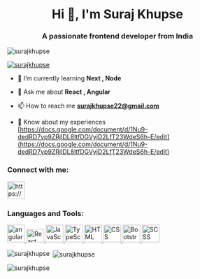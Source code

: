 
<h1 align="center">Hi 👋, I'm Suraj Khupse</h1>
<h3 align="center">A passionate frontend developer from India</h3>

<p align="left"> <img src="https://cdn.dribbble.com/users/1162077/screenshots/3848914/programmer.gif" alt="surajkhupse" /> </p>

<p align="left"> <a href="https://github.com/ryo-ma/github-profile-trophy"><img src="https://github-profile-trophy.vercel.app/?username=surajkhupse" alt="surajkhupse" /></a> </p>

- 🌱 I’m currently learning **Next , Node**

- 💬 Ask me about **React , Angular**

- 📫 How to reach me **surajkhupse22@gmail.com**

- 📄 Know about my experiences [https://docs.google.com/document/d/1Nu9-dedRD7vp9ZRjIDL8ltfDGVyjD2LfT23WdeS6h-E/edit](https://docs.google.com/document/d/1Nu9-dedRD7vp9ZRjIDL8ltfDGVyjD2LfT23WdeS6h-E/edit)

<h3 align="left">Connect with me:</h3>
<p align="left">
<a href="https://linkedin.com/in/https://www.linkedin.com/in/suraj-khupse/" target="blank"><img align="center" src="https://raw.githubusercontent.com/rahuldkjain/github-profile-readme-generator/master/src/images/icons/Social/linked-in-alt.svg" alt="https://www.linkedin.com/in/suraj-khupse/" height="40" width="40" /></a>
</p>

<h3 align="left">Languages and Tools:</h3>
<p align="left">
  <a href="https://angular.io" target="_blank" rel="noreferrer">
    <img src="https://angular.io/assets/images/logos/angular/angular.svg" alt="angular" width="40" height="40"/>
  </a>
 <a href="https://reactjs.org/" target="_blank" rel="noreferrer">
    <img src="https://upload.wikimedia.org/wikipedia/commons/thumb/a/a7/React-icon.svg/320px-React-icon.svg.png" alt="React" width="40" height="30"/>
</a>
<a href="https://developer.mozilla.org/en-US/docs/Web/JavaScript" target="_blank" rel="noreferrer">
    <img src="https://upload.wikimedia.org/wikipedia/commons/6/6a/JavaScript-logo.png" alt="JavaScript" width="40" height="40"/>
</a>
<a href="https://www.typescriptlang.org/" target="_blank" rel="noreferrer">
    <img src="https://upload.wikimedia.org/wikipedia/commons/4/4c/Typescript_logo_2020.svg" alt="TypeScript" width="40" height="40"/>
</a>
<a href="https://developer.mozilla.org/en-US/docs/Web/HTML" target="_blank" rel="noreferrer">
    <img src="https://upload.wikimedia.org/wikipedia/commons/6/61/HTML5_logo_and_wordmark.svg" alt="HTML" width="40" height="40"/>
</a>
<a href="https://developer.mozilla.org/en-US/docs/Web/CSS" target="_blank" rel="noreferrer">
    <img src="https://upload.wikimedia.org/wikipedia/commons/d/d5/CSS3_logo_and_wordmark.svg" alt="CSS" width="40" height="40"/>
</a>
<a href="https://getbootstrap.com/" target="_blank" rel="noreferrer">
    <img src="https://upload.wikimedia.org/wikipedia/commons/thumb/b/b2/Bootstrap_logo.svg/2560px-Bootstrap_logo.svg.png" alt="Bootstrap" width="40" height="40"/>
</a>
<a href="https://sass-lang.com/" target="_blank" rel="noreferrer">
    <img src="https://upload.wikimedia.org/wikipedia/commons/9/96/Sass_Logo_Color.svg" alt="SCSS" width="40" height="40"/>
</a>





</p>


<p><img align="left" src="https://github-readme-stats.vercel.app/api/top-langs?username=surajkhupse&show_icons=true&locale=en&layout=compact" alt="surajkhupse" /></p>

<p>&nbsp;<img align="center" src="https://github-readme-stats.vercel.app/api?username=surajkhupse&show_icons=true&locale=en" alt="surajkhupse" /></p>

<p><img align="center" src="https://github-readme-streak-stats.herokuapp.com/?user=surajkhupse&" alt="surajkhupse" /></p>
